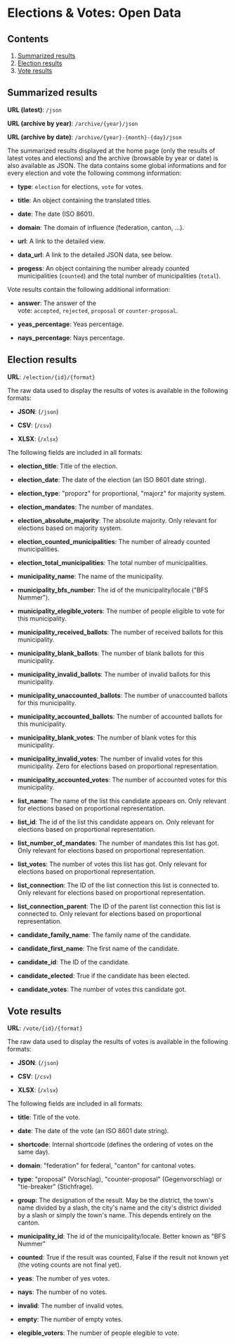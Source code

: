 # Elections & Votes: Open Data

## Contents

1. [Summarized results](#summarized-results)
2. [Election results](#election-results)
3. [Vote results](#vote-results)

## Summarized results

**URL (latest)**: `/json`

**URL (archive by year)**: `/archive/{year}/json`

**URL (archive by date)**: `/archive/{year}-{month}-{day}/json`

The summarized results displayed at the home page (only the results of latest votes and elections) and the archive (browsable by year or date) is also available as JSON. The data contains some global informations and for every election and vote the following commong information:

- **type**: `election` for elections, `vote` for votes.

- **title**: An object containing the translated titles.

- **date**: The date (ISO 8601).

- **domain**: The domain of influence (federation, canton, ...).

- **url**: A link to the detailed view.

- **data_url**: A link to the detailed JSON data, see below.

- **progess**: An object containing the number already counted municipalities (`counted`) and the total number of municipalities (`total`).

Vote results contain the following additional information:

- **answer**: The answer of the vote: `accepted`, `rejected`, `proposal` or `counter-proposal`.

- **yeas_percentage**: Yeas percentage.

- **nays_percentage**: Nays percentage.

## Election results

**URL**: `/election/{id}/{format}`

The raw data used to display the results of votes is available in the following formats:

- **JSON**: (`/json`)

- **CSV**: (`/csv`)

- **XLSX**: (`/xlsx`)

The following fields are included in all formats:

- **election_title**: Title of the election.

- **election_date**: The date of the election (an ISO 8601 date string).

- **election_type**: "proporz" for proportional, "majorz" for majority system.

- **election_mandates**: The number of mandates.

- **election_absolute_majority**: The absolute majority. Only relevant for elections based on majority system.

- **election_counted_municipalities**: The number of already counted municipalities.

- **election_total_municipalities**: The total number of municipalities.

- **municipality_name**: The name of the municipality.

- **municipality_bfs_number**: The id of the municipality/locale ("BFS Nummer").

- **municipality_elegible_voters**: The number of people eligible to vote for this municipality.

- **municipality_received_ballots**: The number of received ballots for this municipality.

- **municipality_blank_ballots**: The number of blank ballots for this municipality.

- **municipality_invalid_ballots**: The number of invalid ballots for this municipality.

- **municipality_unaccounted_ballots**: The number of unaccounted ballots for this municipality.

- **municipality_accounted_ballots**: The number of accounted ballots for this municipality.

- **municipality_blank_votes**: The number of blank votes for this municipality.

- **municipality_invalid_votes**: The number of invalid votes for this municipality. Zero for elections based on proportional representation.

- **municipality_accounted_votes**: The number of accounted votes for this municipality.

- **list_name**: The name of the list this candidate appears on. Only relevant for elections based on proportional representation.

- **list_id**: The id of the list this candidate appears on. Only relevant for elections based on proportional representation.

- **list_number_of_mandates**: The number of mandates this list has got. Only relevant for elections based on proportional representation.

- **list_votes**: The number of votes this list has got. Only relevant for elections based on proportional representation.

- **list_connection**: The ID of the list connection this list is connected to. Only relevant for elections based on proportional representation.

- **list_connection_parent**: The ID of the parent list connection this list is connected to. Only relevant for elections based on proportional representation.

- **candidate_family_name**: The family name of the candidate.

- **candidate_first_name**: The first name of the candidate.

- **candidate_id**: The ID of the candidate.

- **candidate_elected**: True if the candidate has been elected.

- **candidate_votes**: The number of votes this candidate got.

## Vote results

**URL**: `/vote/{id}/{format}`

The raw data used to display the results of votes is available in the following formats:

- **JSON**: (`/json`)

- **CSV**: (`/csv`)

- **XLSX**: (`/xlsx`)

The following fields are included in all formats:

- **title**: Title of the vote.

- **date**: The date of the vote (an ISO 8601 date string).

- **shortcode**: Internal shortcode (defines the ordering of votes on the same day).

- **domain**: "federation" for federal, "canton" for cantonal votes.

- **type**: "proposal" (Vorschlag), "counter-proposal" (Gegenvorschlag) or "tie-breaker" (Stichfrage).

- **group**: The designation of the result. May be the district, the town's name divided by a slash, the city's name and the city's district divided by a slash or simply the town's name. This depends entirely on the canton.

- **municipality_id**: The id of the municipality/locale. Better known as "BFS Nummer"

- **counted**: True if the result was counted, False if the result not known yet (the voting counts are not final yet).

- **yeas**: The number of yes votes.

- **nays**: The number of no votes.

- **invalid**: The number of invalid votes.

- **empty**: The number of empty votes.

- **elegible_voters**: The number of people elegible to vote.
